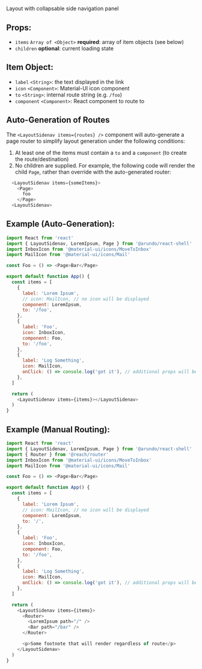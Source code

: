 # <LayoutSidenav>

Layout with collapsable side navigation panel

## Props:
- `items` `Array of <Object>` **required**: array of item objects (see below)
- `children` **optional**: current loading state

## Item Object:
- `label` `<String>`: the text displayed in the link
- `icon` `<Component>`: Material-UI icon component
- `to` `<String>`: internal route string (e.g. `/foo`)
- `component` `<Component>`: React component to route to

## Auto-Generation of Routes
The `<LayoutSidenav items={routes} />` component will auto-generate a page router to simplify layout
generation under the following conditions:
1. At least one of the items must contain a `to` and a `component` (to create the route/destination)
1. No children are supplied.  For example, the following code will render the child `Page`, rather than override
with the auto-generated router:
```js
  <LayoutSidenav items={someItems}>
    <Page>
      foo
    </Page>
  <LayoutSidenav>
```

## Example (Auto-Generation):
```js
import React from 'react'
import { LayoutSidenav, LoremIpsum, Page } from '@arundo/react-shell'
import InboxIcon from '@material-ui/icons/MoveToInbox'
import MailIcon from '@material-ui/icons/Mail'

const Foo = () => <Page>Bar</Page>

export default function App() {
  const items = [
    {
      label: 'Lorem Ipsum',
      // icon: MailIcon, // no icon will be displayed
      component: LoremIpsum,
      to: '/foo',
    },
    {
      label: 'Foo',
      icon: InboxIcon,
      component: Foo,
      to: '/foo',
    },
    {
      label: 'Log Something',
      icon: MailIcon,
      onClick: () => console.log('got it'), // additional props will be passed down
    },
  ]

  return (
    <LayoutSidenav items={items}></LayoutSidenav>
  )
}
```

## Example (Manual Routing):
```js
import React from 'react'
import { LayoutSidenav, LoremIpsum, Page } from '@arundo/react-shell'
import { Router } from '@reach/router'
import InboxIcon from '@material-ui/icons/MoveToInbox'
import MailIcon from '@material-ui/icons/Mail'

const Foo = () => <Page>Bar</Page>

export default function App() {
  const items = [
    {
      label: 'Lorem Ipsum',
      // icon: MailIcon, // no icon will be displayed
      component: LoremIpsum,
      to: '/',
    },
    {
      label: 'Foo',
      icon: InboxIcon,
      component: Foo,
      to: '/foo',
    },
    {
      label: 'Log Something',
      icon: MailIcon,
      onClick: () => console.log('got it'), // additional props will be passed down
    },
  ]

  return (
    <LayoutSidenav items={items}>
      <Router>
        <LoremIpsum path="/" />
        <Bar path="/bar" />
      </Router>

      <p>Some footnote that will render regardless of route</p>
    </LayoutSidenav>
  )
}
```
